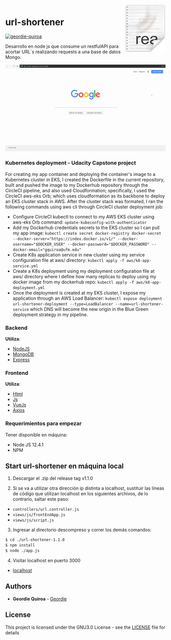 <img src="images/icon.png" align="right" />

# url-shortener

[![geordie-quiroa](https://circleci.com/gh/geordie-quiroa/url-shortener/tree/master.svg?style=shield)](https://app.circleci.com/pipelines/github/geordie-quiroa/url-shortener)

Desarrollo en node js que consume un restfulAPI para acortar URL´s realizando requests a una base de datos Mongo.

![](images/url-shortener.gif)

### Kubernetes deployment - Udacity Capstone project
For creating my app container and deploying the container's image to a Kubernetes cluster in EKS, I created the Dockerfile in the current repository, built and pushed the image to my Dockerhub repository through the CircleCI pipeline, and also used Cloudformation; specifically, I used the CircleCI aws-eks Orb; which uses cloudformation as its backbone to deploy an EKS cluster stack in AWS. After the cluster stack was formated, I ran the following commands using aws cli through CircleCI cluster deployment job:
* Configure CircleCI kubectl to connect to my AWS EKS cluster using aws-eks Orb command: `update-kubeconfig-with-authenticator`
* Add my Dockerhub credentials secrets to the EKS cluster so I can pull my app image: `kubectl create secret docker-registry docker-secret --docker-server="https://index.docker.io/v1/" --docker-username="$DOCKER_USER" --docker-password="$DOCKER_PASSWORD" --docker-email="gquiroa@ufm.edu"`
* Create K8s application service in new cluster using my service configuration file at aws/ directory: `kubectl apply -f aws/k8-app-service.yml`
* Create a K8s deployment using my deployment configuration file at aws/ directory where I define how many replicas to deploy using my docker image from my dockerhub repo: `kubectl apply -f aws/k8-app-deployment.yml`
* Once the deployment is created at my EKS cluster, I expose my application through an AWS Load Balancer: `kubectl expose deployment url-shortener-deployment --type=LoadBalancer --name=url-shortener-service` which DNS will become the new origin in the Blue Green deployment strategy in my pipeline.

### Backend
**Utiliza**:
* [NodeJS](https://github.com/nodejs/node)
* [MongoDB](https://www.mongodb.com/)
* [Express](https://expressjs.com/)
### Frontend
**Utiliza**:
* [Html](https://developer.mozilla.org/es/docs/Web/HTML)
* [Js](https://www.javascript.com/)
* [VueJs](https://www.npmjs.com/package/vue)
* [Axios](https://www.npmjs.com/package/axios)

### Requerimientos para empezar
Tener disponible en máquina:
   - Node JS 12.4.1
   - NPM

## Start url-shortener en máquina local
1. Descargar el .zip del release tag v1.1.0

2. Si se va a utilizar otra dirección ip distinta a localhost, sustituir las líneas de código que utilizan
localhost en los siguientes archivos, de lo contrario, saltar este paso:

* `controllers/url.controller.js`
* `views/js/frontEndApp.js`
* `views/js/script.js`

3. Ingresar al directorio descompreso y correr los demás comandos:
```bash
$ cd ./url-shortener-1.1.0
$ npm install
$ node ./app.js
```

4. Visitar localhost en puerto 3000 
* [localhost](http://localhost:3000/)

## Authors

* **Geordie Quiroa** - [Geordie](https://github.com/geordie-quiroa)

## License

This project is licensed under the GNU3.0 License - see the [LICENSE](LICENSE) file for details

